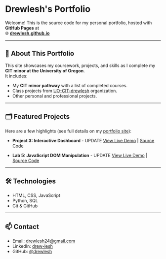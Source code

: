 # Drewlesh's Portfolio

Welcome! This is the source code for my personal portfolio, hosted with **GitHub Pages** at  
🌐 **[drewlesh.github.io](https://drewlesh.github.io/index.html/)**

---

## 📌 About This Portfolio
This site showcases my coursework, projects, and skills as I complete my **CIT minor at the University of Oregon**.  
It includes:

- My **CIT minor pathway** with a list of completed courses.
- Class projects from [UO-CIT-drewlesh](https://github.com/UO-CIT-drewlesh) organization.
- Other personal and professional projects.

---

## 🗂 Featured Projects
Here are a few highlights (see full details on my [portfolio site](https://drewlesh.github.io)):

- **Project 3: Interactive Dashboard**  - UPDATE
  [View Live Demo](https://UO-CIT-drewlesh.github.io/CIT-281-WebApplicationDevelopment-I/Project3/) | [Source Code](https://github.com/UO-CIT-drewlesh/CIT-281-WebApplicationDevelopment-I/tree/main/Project3)

- **Lab 5: JavaScript DOM Manipulation**  - UPDATE
  [View Live Demo](https://UO-CIT-drewlesh.github.io/CIT-281-WebApplicationDevelopment-I/Lab5/) | [Source Code](https://github.com/UO-CIT-drewlesh/CIT-281-WebApplicationDevelopment-I/tree/main/Lab5)

---

## 🛠 Technologies
- HTML, CSS, JavaScript
- Python, SQL
- Git & GitHub

---

## 📫 Contact
- Email: drewlesh24@gmail.com
- LinkedIn: [drew-lesh](https://www.linkedin.com/in/drew-lesh/)
- GitHub: [@drewlesh](https://github.com/drewlesh)
